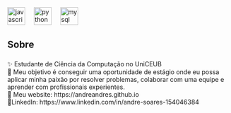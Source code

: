 <div align="left">
  <img src="https://cdn.jsdelivr.net/gh/devicons/devicon/icons/javascript/javascript-original.svg" height="40" alt="javascript logo"  />
  <img width="12" />
  <img src="https://cdn.jsdelivr.net/gh/devicons/devicon/icons/python/python-original.svg" height="40" alt="python logo"  />
  <img width="12" />
  <img src="https://cdn.jsdelivr.net/gh/devicons/devicon/icons/mysql/mysql-original.svg" height="40" alt="mysql logo"  />
</div>

###

<h2 align="left">Sobre</h2>

###

<p align="left">✨ Estudante de Ciência da Computação no UniCEUB<br>🎯 Meu objetivo é conseguir uma oportunidade de estágio onde eu possa aplicar minha paixão por resolver problemas, colaborar com uma equipe e aprender com profissionais experientes.<br>🎲 Meu website: https://andreandres.github.io<br>📌​LinkedIn: https://www.linkedin.com/in/andre-soares-154046384</p>

###

<p align="left"></p>

###
